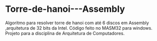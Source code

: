 # Torre-de-hanoi---Assembly
Algoritmo para resolver torre de hanoi com até 6 discos em Assembly ,arquitetura de 32 bits da Intel.
Código feito no MASM32 para windows.
Projeto para a disciplina de Arquitetura de Computadores.
